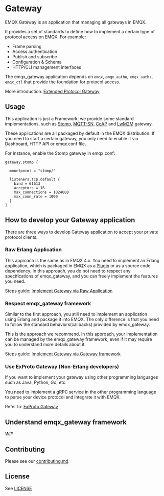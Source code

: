 # Gateway

EMQX Gateway is an application that managing all gateways in EMQX.

It provides a set of standards to define how to implement a certain type of
protocol access on EMQX. For example:

- Frame parsing
- Access authentication
- Publish and subscribe
- Configuration & Schema
- HTTP/CLI management interfaces

The emqx_gateway application depends on `emqx`, `emqx_authn`, `emqx_authz`, `emqx_ctl` that
provide the foundation for protocol access.

More introduction: [Extended Protocol Gateway](https://www.emqx.io/docs/en/v5.0/gateway/gateway.html)

## Usage

This application is just a Framework, we provide some standard implementations,
such as [Stomp](../emqx_stomp/README.md), [MQTT-SN](../emqx_mqttsn/README.md),
[CoAP](../emqx_coap/README.md) and [LwM2M](../emqx_lwm2m/README.md) gateway.

These applications are all packaged by default in the EMQX distribution. If you
need to start a certain gateway, you only need to enable it via
Dashboard, HTTP API or emqx.conf file.

For instance, enable the Stomp gateway in emqx.conf:
```hocon
gateway.stomp {

  mountpoint = "stomp/"

  listeners.tcp.default {
    bind = 61613
    acceptors = 16
    max_connections = 1024000
    max_conn_rate = 1000
  }
}
```

## How to develop your Gateway application

There are three ways to develop Gateway application to accept your private protocol
clients.

### Raw Erlang Application

This approach is the same as in EMQX 4.x. You need to implement an Erlang application,
which is packaged in EMQX as a [Plugin](todo) or as a source code dependency.
In this approach, you do not need to respect any specifications of emqx_gateway,
and you can freely implement the features you need.


Steps guide: [Implement Gateway via Raw Application](doc/implement_gateway_via_raw_appliction.md)

### Respect emqx_gateway framework

Similar to the first approach, you still need to implement an application using Erlang
and package it into EMQX.
The only difference is that you need to follow the standard behaviors(callbacks) provided
by emqx_gateway.

This is the approach we recommend. In this approach, your implementation can be managed
by the emqx_gateway framework, even if it may require you to understand more details about it.


Steps guide: [Implement Gateway via Gateway framework](doc/implement_gateway_via_gateway_framekwork.md)

### Use ExProto Gateway (Non-Erlang developers)

If you want to implement your gateway using other programming languages such as
Java, Python, Go, etc.

You need to implement a gRPC service in the other programming language to parse
your device protocol and integrate it with EMQX.

Refer to: [ExProto Gateway](../emqx_exproto/README.md)

## Understand emqx_gateway framework

*WIP*

## Contributing

Please see our [contributing.md](../../CONTRIBUTING.md).

## License

See [LICENSE](../../LICENSE)
